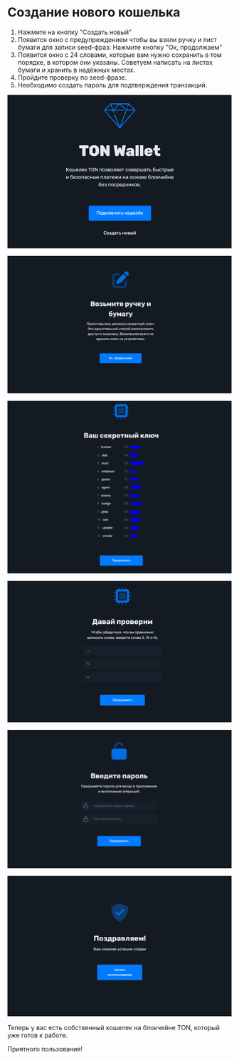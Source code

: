 # Создание нового кошелька

1. Нажмите на кнопку "Создать новый"
2. Появится окно с предупреждением чтобы вы взяли ручку и лист бумаги для записи seed-фраз: Нажмите кнопку "Ок, продолжаем"
3. Появится окно с 24 словами, которые вам нужно сохранить в том порядке, в котором они указаны. Советуем написать на листах бумаги и хранить в надёжных местах.&#x20;
4. Пройдите проверку по seed-фразе.
5. Необходимо создать пароль для подтверждения транзакций.&#x20;

![Создаём новый кошелёк](../../.gitbook/assets/image.png)

![](<../../.gitbook/assets/image (25).png>)

![](<../../.gitbook/assets/image (60).png>)

![](<../../.gitbook/assets/image (16).png>)

![](<../../.gitbook/assets/image (29).png>)

![](<../../.gitbook/assets/image (2).png>)

Теперь у вас есть собственный кошелек на блокчейне TON, который уже готов к работе.

Приятного пользования!
